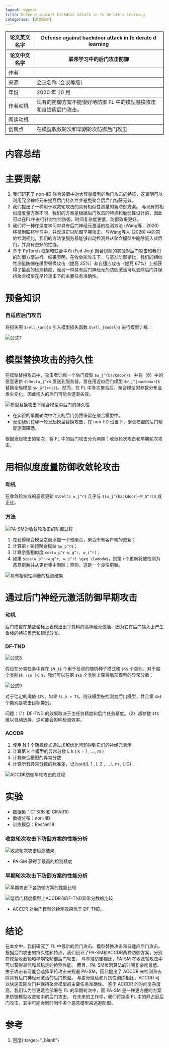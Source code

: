 ```yaml
---
layout: mypost
title: Defense against backdoor attack in fe derate d learning
categories: [论文阅读]
---
```


<table border="1">
    <tr>
        <th>论文英文名字</th>
        <th>Defense against backdoor attack in fe derate d learning</th>
    </tr>
    <tr>
        <th>论文中文名字</th>
        <th>联邦学习中的后门攻击防御</th>
    </tr>
    <tr>
        <td>作者</td>
        <td></td>
    </tr>
    <tr>
        <td>来源</td>
        <td>会议名称 [会议等级]</td>
    </tr>
    <tr>
        <td>年份</td>
        <td>2020 年 10 月</td>
    </tr>
    <tr>
        <td>作者动机</td>
        <td>现有的防御方案不能很好地防御 FL 中的模型替换攻击和自适应后门攻击。</td>
    </tr>
    <tr>
        <td>阅读动机</td>
        <td></td>
    </tr>
    <tr>
        <td>创新点</td>
        <td>在模型收敛轮次和早期轮次防御后门攻击</td>
    </tr>
</table>

# 内容总结

# 主要贡献

1. 我们研究了 non-IID 联合设置中对大容量模型的后门攻击的特征，这表明可以利用冗余神经元来提高后门持久性并避免聚合后后门特征无效。
2. 我们提出了一种用于收敛轮攻击的具有相似性测量的新防御方案。 与现有的相似度度量方案不同，我们的方案是根据后门攻击的特点和脆弱性设计的，因此可以在FL中进行针对性的防御，时间复杂度更低，防御效果更好。
3. 我们将一种在深度学习中具有后门神经元激活的检测方法 (Wang等，2020) 移植到联邦学习中，并改进它以防御早期攻击。与Wang等人 (2020) 中的原始检测相比，我们的方法使服务器能够自动检测并从聚合模型中删除嵌入式后门，并具有更好的性能。
4. 基于 PyTorch 框架和联合平均 (Fed-Avg) 聚合规则的实验对后门攻击和我们的防御方案进行。结果表明，在收敛轮攻击下，与基准防御相比，我们的相似性测量防御在模型替换攻击（提高 25%）和自适应攻击（提高 67%）上都获得了最高的检测精度，而另一种具有后门神经元的防御激活可以去除后门并保持聚合模型在早轮攻击下的主要任务准确性。

# 预备知识

### 自适应后门攻击

将损失项 `$\ell_{ano}$` 引入模型损失函数 `$\ell_{model}$` 进行模型训练：

![公式7](公式7.png)

# 模型替换攻击的持久性

在模型替换攻击中，攻击者训练一个后门模型 `$w_j^{backdoor}$` &ensp;并将（6）中的恶意更新 `$\Delta_j^r$` 发送到服务器，旨在用近似后门模型 `$w_j^{backdoor}$`&ensp;替换全局模型 `$w_G^{r+1}$`。然而，在 FL 中多次聚合后，聚合模型的参数分布会发生变化，因此嵌入的后门可能会逐渐失效。

![模型替换攻击下聚合模型中后门的持久性](模型替换攻击下聚合模型中后门的持久性.png)

+ 在实验的早期轮次中注入的后门仍然保留在聚合模型中。
+ 无论我们在哪一轮发起模型替换攻击，在 non-IID 设置下，聚合模型的后门精度逐渐降低。

根据发起攻击的轮次，将 FL 中的后门攻击分为两类：收敛轮次攻击和早期轮次攻击。

# 用相似度度量防御收敛轮攻击

### 动机

在收敛轮生成的恶意更新 `$\Delta w_j^r$` 几乎与 `$(w_j^{backdoor}−W_G^r)$` 成正比。

### 方法

![PA-SM对收敛轮攻击的防御过程](PA-SM对收敛轮攻击的防御过程.png)

1. 在获得聚合模型之前添加一个预聚合，聚合所有客户端的更新；
2. 计算第 r 轮预聚合模型 `$w_p^r$`；
3. 计算余弦相似度 `cos(w_p^r-w_g^r, w_i^r)`；
4. 如果 `$cos(w_p^r-w_g^r, w_i^r) \geq \lambda$`，则第 i 个更新将被检测为恶意更新并从更新集中删除；否则，这是一个良性更新。

![具有相似性测量的检测结果](具有相似性测量的检测结果.png)

# 通过后门神经元激活防御早期攻击

### 动机

后门模型在某些坐标上表现出出乎意料的高神经元激活，因为它在后门输入上产生鲁棒的特征表示和错误分类。

### DF-TND

![公式8](公式8.png)

假设在分类任务中存在 `$N_1$` 个用于检测的随机种子模式和 `$K$` 个类别。对于每个类别`$k \in [K]$`，我们可以在第 `$k$` 个类别上获得局部模型的异常分数：

![公式9](公式9.png)

对于给定的阈值 `$T$`，如果 `$L_k > T$`，则该模型被检测为后门模型，并且第 `$k$` 个类别是攻击目标类别。

问题：（1）DF-TND 的效果取决于主任务精度和后门任务精度。（2）超参数 `$T$` 难以自动选择，这可能会影响检测效率。

### ACCDR

1. 使用 N 1 个随机模式通过求解优化问题得到它们的神经元表示
2. 计算第 k 个模型的异常分数 L k ( k = 1 , ..., m )
3. 计算聚合模型的异常分数
4. 计算所有异常分数的标准差，记为std(L 1  , L 2 , ... L m , L G) .

![ACCDR防御早轮攻击的过程](ACCDR防御早轮攻击的过程.png)


# 实验

+ 数据集：GTSRB 和 CIFAR10
+ 数据分布：non-IID
+ 训练模型：ResNet18

### 收敛轮次攻击下防御方案的性能分析

![收敛轮次攻击检测结果](收敛轮次攻击检测结果.png)

+ PA-SM 获得了最高的检测精度

### 早期轮次攻击下防御方案的性能分析

![早期攻击下各防御方案的性能比较](早期攻击下各防御方案的性能比较.png)

![低后门精度模型上ACCDR和DF-TND异常分数的比较](低后门精度模型上ACCDR和DF-TND异常分数的比较.png)

+ ACCDR 对后门模型的检测效果优于 DF-TND。

# 结论

在本文中，我们研究了 FL 中最新的后门攻击、模型替换攻击和自适应后门攻击。 根据后门攻击的持久性和特点，我们设计了PA-SM和ACCDR两种防御方案，分别在模型收敛轮和早期轮防御后门攻击。 与基准防御相比，PA-SM 在收敛轮攻击中可以获得最佳和最稳定的检测性能。 而且，PA-SM检测算法的时间复杂度最低。 由于攻击者可能会选择早轮攻击来规避 PA-SM，因此提出了 ACCDR 来检测和去除具有后门神经元激活的后门模型。 与差分隐私和对抗性训练相比，ACCDR 可以快速去除后门并保持聚合模型的主要任务准确性。 鉴于 ACCDR 的时间复杂度高，我们认为它更适合部署在 FL 的早期轮次中，而 PA-SM 是一种更方便的方案来防御模型收敛轮中的后门攻击。 在未来的工作中，我们将探索 FL 中的拜占庭后门攻击，其中可能会同时制作多个恶意模型来逃避防御。

# 参考

1. [百度](https://www.baidu.com){:target="_blank"}